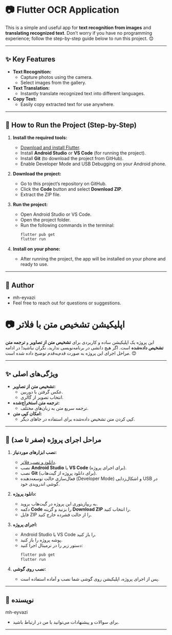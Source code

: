 # 📷 Flutter OCR Application  

This is a simple and useful app for **text recognition from images** and **translating recognized text**. Don’t worry if you have no programming experience; follow the step-by-step guide below to run this project. 😊

---

## ✨ Key Features
- **Text Recognition:**
  - Capture photos using the camera.
  - Select images from the gallery.
- **Text Translation:**  
  - Instantly translate recognized text into different languages.
- **Copy Text:**  
  - Easily copy extracted text for use anywhere.

---

## 🚀 How to Run the Project (Step-by-Step)
1. **Install the required tools:**
   - [Download and install Flutter](https://flutter.dev/docs/get-started/install).
   - Install **Android Studio** or **VS Code** (for running the project).
   - Install **Git** (to download the project from GitHub).  
   - Enable Developer Mode and USB Debugging on your Android phone.

2. **Download the project:**
   - Go to this project’s repository on GitHub.
   - Click the **Code** button and select **Download ZIP**.
   - Extract the ZIP file.

3. **Run the project:**
   - Open Android Studio or VS Code.
   - Open the project folder.
   - Run the following commands in the terminal:
     ```bash
     flutter pub get
     flutter run
     ```

4. **Install on your phone:**
   - After running the project, the app will be installed on your phone and ready to use.

---
## 👤 Author
- mh-eyvazi  
- Feel free to reach out for questions or suggestions.




















# 📷 اپلیکیشن تشخیص متن با فلاتر  


این پروژه یک اپلیکیشن ساده و کاربردی برای **تشخیص متن از تصاویر** و **ترجمه متن تشخیص داده‌شده** است. اگر هیچ دانشی در برنامه‌نویسی ندارید، نگران نباشید! در ادامه مراحل اجرای این پروژه به صورت قدم‌به‌قدم توضیح داده شده است. 😊

---

## ✨ ویژگی‌های اصلی
- **تشخیص متن از تصاویر:**
  - عکس گرفتن با دوربین.
  - انتخاب تصویر از گالری.
- **ترجمه متن استخراج‌شده:**  
  - ترجمه سریع متن به زبان‌های مختلف.
- **امکان کپی متن:**  
  - کپی کردن متن تشخیص داده‌شده برای استفاده در جاهای دیگر.

---

## 🚀 مراحل اجرای پروژه (صفر تا صد)
1. **نصب ابزارهای موردنیاز:**
   - [دانلود و نصب فلاتر](https://flutter.dev/docs/get-started/install).
   - نصب **Android Studio** یا **VS Code** (برای اجرای پروژه).
   - نصب **Git** (برای دانلود پروژه از گیت‌هاب).  
   - فعال‌سازی حالت توسعه‌دهنده (Developer Mode) و اشکال‌زدایی USB در گوشی اندرویدی خود.

2. **دانلود پروژه:**
   - به ریپازیتوری این پروژه در گیت‌هاب بروید.
   - دکمه **Code** را بزنید و گزینه **Download ZIP** را انتخاب کنید.
   - فایل ZIP را از حالت فشرده خارج کنید.

3. **اجرای پروژه:**
   - Android Studio یا VS Code را باز کنید.
   - پوشه پروژه را باز کنید.
   - دستور زیر را در ترمینال اجرا کنید:
     ```bash
     flutter pub get
     flutter run
     ```

4. **نصب روی گوشی:**
   - پس از اجرای پروژه، اپلیکیشن روی گوشی شما نصب و آماده استفاده است.

---

## 👤 نویسنده
mh-eyvazi
- برای سوالات و پیشنهادات می‌توانید با من در ارتباط باشید.

---




